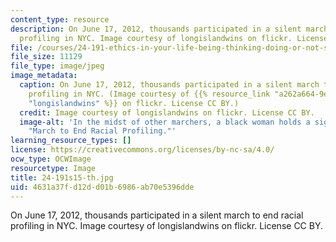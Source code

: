 ```yaml
---
content_type: resource
description: On June 17, 2012, thousands participated in a silent march to end racial
  profiling in NYC. Image courtesy of longislandwins on flickr. License CC BY.
file: /courses/24-191-ethics-in-your-life-being-thinking-doing-or-not-spring-2015/4631a37fd12dd01b6986ab70e5396dde_24-191s15-th.jpg
file_size: 11129
file_type: image/jpeg
image_metadata:
  caption: On June 17, 2012, thousands participated in a silent march to end racial
    profiling in NYC. (Image courtesy of {{% resource_link "a262a664-9eb5-4ee9-9b58-c18304542db0"
    "longislandwins" %}} on flickr. License CC BY.)
  credit: Image courtesy of longislandwins on flickr. License CC BY.
  image-alt: 'In the midst of other marchers, a black woman holds a sign reading:
    "March to End Racial Profiling."'
learning_resource_types: []
license: https://creativecommons.org/licenses/by-nc-sa/4.0/
ocw_type: OCWImage
resourcetype: Image
title: 24-191s15-th.jpg
uid: 4631a37f-d12d-d01b-6986-ab70e5396dde
---
```

On June 17, 2012, thousands participated in a silent march to end racial profiling in NYC. Image courtesy of longislandwins on flickr. License CC BY.